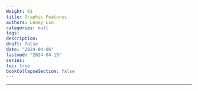 ```yaml
---
Weight: 01
title: Graphic Features
authors: Lenny Lin
categories: null
tags: 
description: 
draft: false
date: "2024-04-06"
lastmod: "2024-04-19"
series:
toc: true
bookCollapseSection: false
---
```



<!--more-->

---



